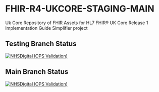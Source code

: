 # FHIR-R4-UKCORE-STAGING-MAIN

Uk Core Repository of FHIR Assets for HL7 FHIR® UK Core Release 1 Implementation Guide Simplifier project

## Testing Branch Status

 [![NHSDigital IOPS Validation)](https://github.com/NHSDigital/FHIR-R4-UKCORE-STAGING-MAIN/actions/workflows/IOPS-Validation.yml/badge.svg?branch=testing)](https://github.com/NHSDigital/FHIR-R4-UKCORE-STAGING-MAIN/actions/workflows/IOPS-Validation.yml?branch=testing)

## Main Branch Status

 [![NHSDigital IOPS Validation)](https://github.com/NHSDigital/FHIR-R4-UKCORE-STAGING-MAIN/actions/workflows/IOPS-Validation.yml/badge.svg)](https://github.com/NHSDigital/FHIR-R4-UKCORE-STAGING-MAIN/actions/workflows/IOPS-Validation.yml)

